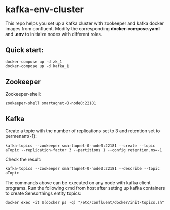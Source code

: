 # kafka-env-cluster

This repo helps you set up a kafka cluster with zookeeper and kafka docker images from confluent. Modify the corresponding **docker-compose.yaml** and **.env** to initialze nodes with different roles.

## Quick start:
```
docker-compose up -d zk_1
docker-compose up -d kafka_1
```
## Zookeeper
Zookeeper-shell:
```
zookeeper-shell smartaqnet-0-node0:22181
```
## Kafka
Create a topic with the number of replications set to 3 and retention set to permenant(-1):
```
kafka-topics --zookeeper smartaqnet-0-node0:22181 --create --topic aTopic --replication-factor 3 --partitions 1 --config retention.ms=-1
```
Check the result:
```
kafka-topics --zookeeper smartaqnet-0-node0:22181 --describe --topic aTopic
```
The commands above can be executed on any node with kafka client programs.
Run the following cmd from host after setting up kafka containers to create Sensorthings entity topics:
```
docker exec -it $(docker ps -q) "/etc/confluent/docker/init-topics.sh"
```

